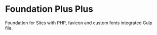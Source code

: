 # Foundation Plus Plus
 Foundation for Sites with PHP, favicon and custom fonts integrated Gulp file.
